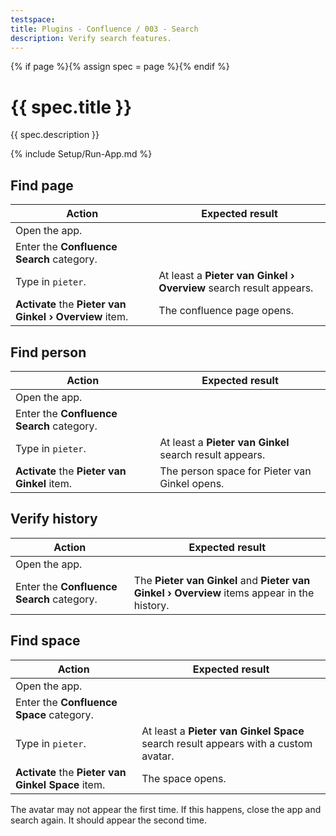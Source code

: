 ```yaml
---
testspace:
title: Plugins - Confluence / 003 - Search
description: Verify search features.
---
```


{% if page %}{% assign spec = page %}{% endif %}

# {{ spec.title }}

{{ spec.description }}

{% include Setup/Run-App.md %}

## Find page

| Action                                                  | Expected result                                                    |
| ------------------------------------------------------- | ------------------------------------------------------------------ |
| Open the app.                                           |                                                                    |
| Enter the **Confluence Search** category.               |                                                                    |
| Type in `pieter`.                                       | At least a **Pieter van Ginkel › Overview** search result appears. |
| **Activate** the **Pieter van Ginkel › Overview** item. | The confluence page opens.                                         |

## Find person

| Action                                       | Expected result                                         |
| -------------------------------------------- | ------------------------------------------------------- |
| Open the app.                                |                                                         |
| Enter the **Confluence Search** category.    |                                                         |
| Type in `pieter`.                            | At least a **Pieter van Ginkel** search result appears. |
| **Activate** the **Pieter van Ginkel** item. | The person space for Pieter van Ginkel opens.           |

## Verify history

| Action                                    | Expected result                                                                             |
| ----------------------------------------- | ------------------------------------------------------------------------------------------- |
| Open the app.                             |                                                                                             |
| Enter the **Confluence Search** category. | The **Pieter van Ginkel** and **Pieter van Ginkel › Overview** items appear in the history. |

## Find space

| Action                                             | Expected result                                                                    |
| -------------------------------------------------- | ---------------------------------------------------------------------------------- |
| Open the app.                                      |                                                                                    |
| Enter the **Confluence Space** category.           |                                                                                    |
| Type in `pieter`.                                  | At least a **Pieter van Ginkel Space** search result appears with a custom avatar. |
| **Activate** the **Pieter van Ginkel Space** item. | The space opens.                                                                   |

The avatar may not appear the first time. If this happens, close the app and
search again. It should appear the second time.
